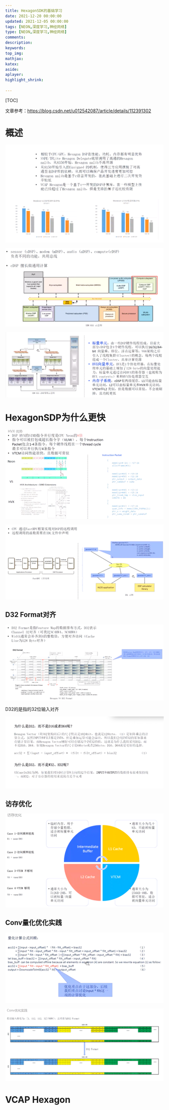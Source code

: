 ```yaml
---
title: HexagonSDK的基础学习
date: 2021-12-20 00:00:00
updated: 2021-12-05 00:00:00
tags: [NEON,深度学习,神经网络]
type: [NEON,深度学习,神经网络]
comments: 
description: 
keywords: 
top_img:
mathjax:
katex:
aside:
aplayer:
highlight_shrink:

---
```


[TOC]

文章参考：https://blog.csdn.net/u012542087/article/details/112391302

# 概述





![image-20230314232618694](./images/01.HexagonSDK%E7%9A%84%E5%9F%BA%E7%A1%80%E5%AD%A6%E4%B9%A0/image-20230314232618694.png)



![image-20230316195259438](./images/01.HexagonSDK%E7%9A%84%E5%9F%BA%E7%A1%80%E5%AD%A6%E4%B9%A0/image-20230316195259438.png)





![image-20230316200005185](./images/01.HexagonSDK%E7%9A%84%E5%9F%BA%E7%A1%80%E5%AD%A6%E4%B9%A0/image-20230316200005185.png)



# HexagonSDP为什么更快

![image-20230316200502090](./images/01.HexagonSDK%E7%9A%84%E5%9F%BA%E7%A1%80%E5%AD%A6%E4%B9%A0/image-20230316200502090.png)





![image-20230316200802037](./images/01.HexagonSDK%E7%9A%84%E5%9F%BA%E7%A1%80%E5%AD%A6%E4%B9%A0/image-20230316200802037.png)



## D32 Format对齐

![image-20230319185700042](./images/01.HexagonSDK%E7%9A%84%E5%9F%BA%E7%A1%80%E5%AD%A6%E4%B9%A0/image-20230319185700042.png)

D32的是指的32位输入对齐



![image-20230318180853123](./images/01.HexagonSDK%E7%9A%84%E5%9F%BA%E7%A1%80%E5%AD%A6%E4%B9%A0/image-20230318180853123.png)



## 访存优化

![image-20230319190731756](./images/01.HexagonSDK%E7%9A%84%E5%9F%BA%E7%A1%80%E5%AD%A6%E4%B9%A0/image-20230319190731756.png)







## Conv量化优化实践

![image-20230319191842583](./images/01.HexagonSDK%E7%9A%84%E5%9F%BA%E7%A1%80%E5%AD%A6%E4%B9%A0/image-20230319191842583.png)







![image-20230319191959076](./images/01.HexagonSDK%E7%9A%84%E5%9F%BA%E7%A1%80%E5%AD%A6%E4%B9%A0/image-20230319191959076.png)

# VCAP Hexagon









